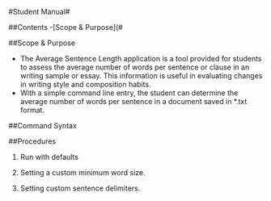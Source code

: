 #Student Manual#

##Contents
 -[Scope & Purpose](#

##Scope & Purpose
- The Average Sentence Length application is a tool provided for students to assess the average number of words per sentence or clause in an writing sample or essay.  This information is useful in evaluating changes in writing style and composition habits.  
- With a simple command line entry, the student can determine the average number of words per sentence in a document saved in *.txt format.

##Command Syntax


##Procedures
1. Run with defaults


2. Setting a custom minimum word size.


3. Setting custom sentence delimiters.


